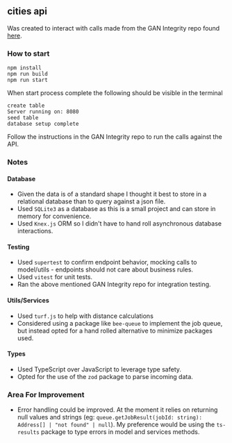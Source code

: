 ## cities api

Was created to interact with calls made from the GAN Integrity repo found [here](https://github.com/gandevops/backend-code-challenge).

### How to start
```
npm install
npm run build
npm run start
```
When start process complete the following should be visible in the terminal
```
create table
Server running on: 8080
seed table
database setup complete
```
Follow the instructions in the GAN Integrity repo to run the calls against the API. 

### Notes
#### Database
* Given the data is of a standard shape I thought it best to store in a relational database than to query against a json file.
* Used `SQLite3` as a database as this is a small project and can store in memory for convenience.
* Used `Knex.js` ORM so I didn't have to hand roll asynchronous database interactions.
#### Testing
* Used `supertest` to confirm endpoint behavior, mocking calls to model/utils - endpoints should not care about business rules.
* Used `vitest` for unit tests.
* Ran the above mentioned GAN Integrity repo for integration testing.
#### Utils/Services
* Used `turf.js` to help with distance calculations
* Considered using a package like `bee-queue` to implement the job queue, but instead opted for a hand rolled alternative to minimize packages used.
#### Types
* Used TypeScript over JavaScript to leverage type safety.
* Opted for the use of the `zod` package to parse incoming data.

### Area For Improvement
* Error handling could be improved. At the moment it relies on returning null values and strings (eg: `queue.getJobResult(jobId: string): Address[] | "not found" | null`). My preference would be using the `ts-results` package to type errors in model and services methods.


